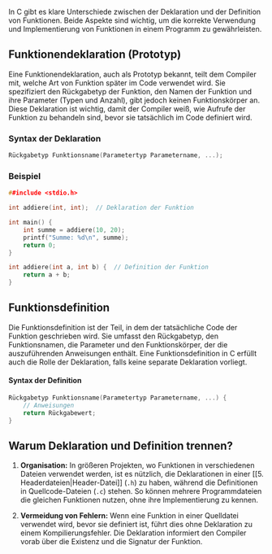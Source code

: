In C gibt es klare Unterschiede zwischen der Deklaration und der Definition von Funktionen. Beide Aspekte sind wichtig, um die korrekte Verwendung und Implementierung von Funktionen in einem Programm zu gewährleisten.

## Funktionendeklaration (Prototyp)

Eine Funktionendeklaration, auch als Prototyp bekannt, teilt dem Compiler mit, welche Art von Funktion später im Code verwendet wird. Sie spezifiziert den Rückgabetyp der Funktion, den Namen der Funktion und ihre Parameter (Typen und Anzahl), gibt jedoch keinen Funktionskörper an. Diese Deklaration ist wichtig, damit der Compiler weiß, wie Aufrufe der Funktion zu behandeln sind, bevor sie tatsächlich im Code definiert wird.

### Syntax der Deklaration

```cpp
Rückgabetyp Funktionsname(Parametertyp Parametername, ...);
```

### Beispiel

```cpp
##include <stdio.h>

int addiere(int, int);  // Deklaration der Funktion

int main() {
    int summe = addiere(10, 20);
    printf("Summe: %d\n", summe);
    return 0;
}

int addiere(int a, int b) {  // Definition der Funktion
    return a + b;
}
```


## Funktionsdefinition

Die Funktionsdefinition ist der Teil, in dem der tatsächliche Code der Funktion geschrieben wird. Sie umfasst den Rückgabetyp, den Funktionsnamen, die Parameter und den Funktionskörper, der die auszuführenden Anweisungen enthält. Eine Funktionsdefinition in C erfüllt auch die Rolle der Deklaration, falls keine separate Deklaration vorliegt.

#### Syntax der Definition

```cpp
Rückgabetyp Funktionsname(Parametertyp Parametername, ...) {
    // Anweisungen
    return Rückgabewert;
}
```

## Warum Deklaration und Definition trennen?

1. **Organisation:** In größeren Projekten, wo Funktionen in verschiedenen Dateien verwendet werden, ist es nützlich, die Deklarationen in einer [[5. Headerdateien|Header-Datei]] (`.h`) zu haben, während die Definitionen in Quellcode-Dateien (`.c`) stehen. So können mehrere Programmdateien die gleichen Funktionen nutzen, ohne ihre Implementierung zu kennen.
    
2. **Vermeidung von Fehlern:** Wenn eine Funktion in einer Quelldatei verwendet wird, bevor sie definiert ist, führt dies ohne Deklaration zu einem Kompilierungsfehler. Die Deklaration informiert den Compiler vorab über die Existenz und die Signatur der Funktion.